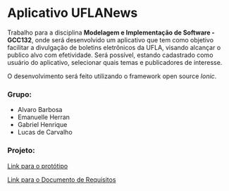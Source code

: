 # Aplicativo UFLANews
Trabalho para a disciplina **Modelagem e Implementação de Software - GCC132**, onde será desenvolvido um aplicativo que tem como objetivo facilitar a divulgação de boletins eletrônicos da UFLA, visando alcançar o publico alvo com efetividade. Será possível, estando cadastrado como usuário do aplicativo, selecionar quais temas e publicadores de interesse. 

O desenvolvimento será feito utilizando o framework open source *Ionic*.

### Grupo:
- Alvaro Barbosa
- Emanuelle Herran
- Gabriel Henrique
- Lucas de Carvalho

### Projeto:
[Link para o protótipo](https://xd.adobe.com/view/9ac3d7ed-6a0c-42c8-4d5b-a2bd0a4733bc-ecf2/)

[Link para o Documento de Requisitos](https://drive.google.com/file/d/168CZolhgox_47IOcMQTM8kVkK85hlCuE/view?usp=sharing)
